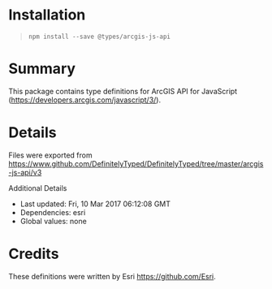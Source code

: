 # Installation
> `npm install --save @types/arcgis-js-api`

# Summary
This package contains type definitions for ArcGIS API for JavaScript (https://developers.arcgis.com/javascript/3/).

# Details
Files were exported from https://www.github.com/DefinitelyTyped/DefinitelyTyped/tree/master/arcgis-js-api/v3

Additional Details
 * Last updated: Fri, 10 Mar 2017 06:12:08 GMT
 * Dependencies: esri
 * Global values: none

# Credits
These definitions were written by Esri <https://github.com/Esri>.
